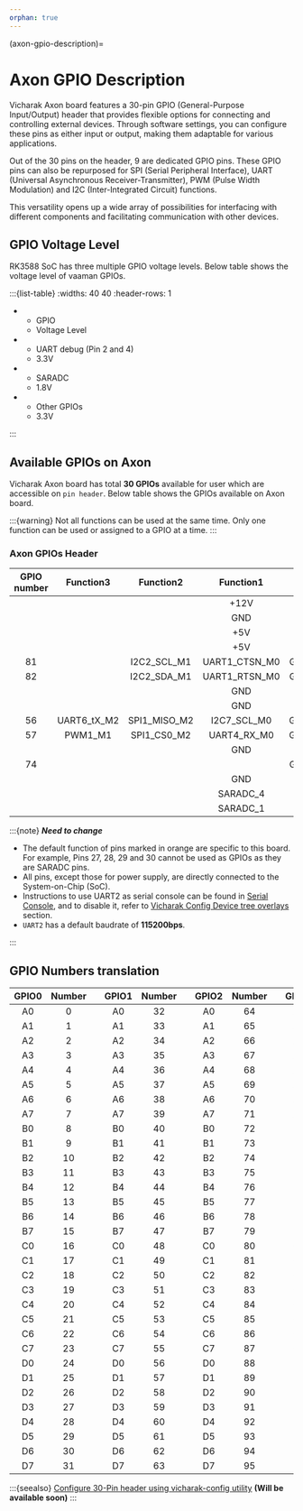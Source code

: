 ```yaml
---
orphan: true
---
```


(axon-gpio-description)=

# Axon GPIO Description

Vicharak Axon board features a 30-pin GPIO (General-Purpose Input/Output)
header that provides flexible options for connecting and controlling external
devices. Through software settings, you can configure these pins as either
input or output, making them adaptable for various applications.

Out of the 30 pins on the header, 9 are dedicated GPIO pins. These GPIO pins
can also be repurposed for SPI (Serial Peripheral Interface),
UART (Universal Asynchronous Receiver-Transmitter), PWM (Pulse Width Modulation) and
I2C (Inter-Integrated Circuit) functions.

This versatility opens up a wide array of possibilities for interfacing with
different components and facilitating communication with other devices.

<!-- TODO: Update Vicharak config to be suitable for Axon -->
## GPIO Voltage Level
RK3588 SoC has three multiple GPIO voltage levels. Below table shows the
voltage level of vaaman GPIOs.

:::{list-table}
:widths: 40 40
:header-rows: 1

-
  - GPIO
  - Voltage Level

-
  - UART debug (Pin 2 and 4)
  - 3.3V

-
  - SARADC
  - 1.8V

-
  - Other GPIOs
  - 3.3V

:::

## Available GPIOs on Axon

Vicharak Axon board has total **30 GPIOs** available for user which
are accessible on `pin header`.
Below table shows the GPIOs available on Axon board.

:::{warning}
Not all functions can be used at the same time. Only one function can be used
or assigned to a GPIO at a time.
:::

### Axon GPIOs Header

| GPIO number |  Function3  |  Function2  |  Function1   |   GPIO   |             Pin#             |            Pin#             |   GPIO   |              Function1                       |  Function2   |  Function3   | GPIO number |
| :---------: | :---------: | :---------: | :----------: | :------: | :--------------------------: | :-------------------------: | :------: | :------------------------------------------: | :----------: | :----------: |:-----------:|
|             |             |             |     +12V     |          | <div class='red'>1</div>     | <div class='orange'>2</div> | GPIO0_B6 |  <div class='orange'>UART2_RX_M0_DEBUG</div> |              |              |    13       |
|             |             |             |     GND      |          | <div class='black'>3</div>   | <div class='orange'>4</div> | GPIO0_B5 |  <div class='orange'>UART2_TX_M0_DEBUG</div> |              |              |    14       |
|             |             |             |     +5V      |          | <div class='red'>5</div>     | <div class='black'>6</div>  |          |                 GND                          |              |              |             |
|             |             |             |     +5V      |          | <div class='red'>7</div>     | <div class='black'>8</div>  |          |                 GND                          |              |              |             |
|     81      |             | I2C2_SCL_M1 | UART1_CTSN_M0| GPIO2_C1 | <div class='green'>9</div>   | <div class='green'>10</div> | GPIO2_B6 |              UART1_RX_M0                     | I2C5_SCL_M4  |              |     78      |
|     82      |             | I2C2_SDA_M1 | UART1_RTSN_M0| GPIO2_C0 | <div class='green'>11</div>  | <div class='green'>12</div> | GPIO2_B7 |              UART1_TX_M0                     | I2C5_SDA_M4  |              |     79      |
|             |             |             |     GND      |          | <div class='black'>13</div>  | <div class='yellow'>14</div>|          |                 3.3V                         |              |              |             |
|             |             |             |     GND      |          | <div class='black'>15</div>  | <div class='yellow'>16</div>|          |                 3.3V                         |              |              |             |
|     56      | UART6_tX_M2 | SPI1_MISO_M2|  I2C7_SCL_M0 | GPIO1_D0 | <div class='green'>17</div>  | <div class='green'>18</div> | GPIO1_D1 |              I2C7_SDA_M0                     | SPI1_MOSI_M2 | UART6_RX_M2  |     57      |
|     57      |   PWM1_M1   | SPI1_CS0_M2 |  UART4_RX_M0 | GPIO1_D3 | <div class='green'>19</div>  | <div class='green'>20</div> | GPIO1_D2 |              UART4_TX_M0                     | SPI1_CLK_M2  |   PWM0_M1    |     58      |
|             |             |             |     GND      |          | <div class='black'>21</div>  | <div class='yellow'>22</div>|          |                 3.3V                         |              |              |             |
|     74      |             |             |              | GPIO2_B3 | <div class='green'>23</div>  | <div class='black'>24</div> |          |                 GND                          |              |              |             |
|             |             |             |     GND      |          | <div class='black'>25</div>  | <div class='black'>26</div> |          |                 GND                          |              |              |             |
|             |             |             |   SARADC_4   |          | <div class='orange'>27</div> | <div class='orange'>28</div>|          |               SARADC_3                       |              |              |             |
|             |             |             |   SARADC_1   |          | <div class='orange'>29</div> | <div class='orange'>30</div>|          |               SARADC_2                                      |              |             |


<!-- TODO: Update Vicharak config and serial console suitable for Axon -->
:::{note}
***Need to change***
- The default function of pins marked in <span class="orange">orange</span> are
  specific to this board. For example, Pins 27, 28, 29 and 30 cannot be used as GPIOs
  as they are SARADC pins.
- All pins, except those for power supply, are directly connected to the
  System-on-Chip (SoC).
- Instructions to use UART2 as serial console can be found in
  [Serial Console](#serial-console), and to disable it, refer to
  [Vicharak Config Device tree overlays](#vicharak-config-overlays)
  section.
- `UART2` has a default baudrate of **115200bps**.

:::

<!-- TODO: FPGA LVDS guide -->

## GPIO Numbers translation

|            GPIO0             | Number |     |            GPIO1            | Number |     |           GPIO2            | Number |     |           GPIO3           | Number |     |            GPIO4             | Number |
| :--------------------------: | :----: | :-: | :-------------------------: | :----: | :-: | :------------------------: | :----: | :-: | :-----------------------: | :----: | :-: | :--------------------------: | :----: |
| <div class="yellow">A0</div> |   0    |     | <div class="green">A0</div> |   32   |     | <div class="blue">A0</div> |   64   |     | <div class="red">A0</div> |   96   |     | <div class="orange">A0</div> |  128   |
| <div class="yellow">A1</div> |   1    |     | <div class="green">A1</div> |   33   |     | <div class="blue">A1</div> |   65   |     | <div class="red">A1</div> |   97   |     | <div class="orange">A1</div> |  129   |
| <div class="yellow">A2</div> |   2    |     | <div class="green">A2</div> |   34   |     | <div class="blue">A2</div> |   66   |     | <div class="red">A2</div> |   98   |     | <div class="orange">A2</div> |  130   |
| <div class="yellow">A3</div> |   3    |     | <div class="green">A3</div> |   35   |     | <div class="blue">A3</div> |   67   |     | <div class="red">A3</div> |   99   |     | <div class="orange">A3</div> |  131   |
| <div class="yellow">A4</div> |   4    |     | <div class="green">A4</div> |   36   |     | <div class="blue">A4</div> |   68   |     | <div class="red">A4</div> |  100   |     | <div class="orange">A4</div> |  132   |
| <div class="yellow">A5</div> |   5    |     | <div class="green">A5</div> |   37   |     | <div class="blue">A5</div> |   69   |     | <div class="red">A5</div> |  101   |     | <div class="orange">A5</div> |  133   |
| <div class="yellow">A6</div> |   6    |     | <div class="green">A6</div> |   38   |     | <div class="blue">A6</div> |   70   |     | <div class="red">A6</div> |  102   |     | <div class="orange">A6</div> |  134   |
| <div class="yellow">A7</div> |   7    |     | <div class="green">A7</div> |   39   |     | <div class="blue">A7</div> |   71   |     | <div class="red">A7</div> |  103   |     | <div class="orange">A7</div> |  135   |
| <div class="yellow">B0</div> |   8    |     | <div class="green">B0</div> |   40   |     | <div class="blue">B0</div> |   72   |     | <div class="red">B0</div> |  104   |     | <div class="orange">B0</div> |  136   |
| <div class="yellow">B1</div> |   9    |     | <div class="green">B1</div> |   41   |     | <div class="blue">B1</div> |   73   |     | <div class="red">B1</div> |  105   |     | <div class="orange">B1</div> |  137   |
| <div class="yellow">B2</div> |   10   |     | <div class="green">B2</div> |   42   |     | <div class="blue">B2</div> |   74   |     | <div class="red">B2</div> |  106   |     | <div class="orange">B2</div> |  138   |
| <div class="yellow">B3</div> |   11   |     | <div class="green">B3</div> |   43   |     | <div class="blue">B3</div> |   75   |     | <div class="red">B3</div> |  107   |     | <div class="orange">B3</div> |  139   |
| <div class="yellow">B4</div> |   12   |     | <div class="green">B4</div> |   44   |     | <div class="blue">B4</div> |   76   |     | <div class="red">B4</div> |  108   |     | <div class="orange">B4</div> |  140   |
| <div class="yellow">B5</div> |   13   |     | <div class="green">B5</div> |   45   |     | <div class="blue">B5</div> |   77   |     | <div class="red">B5</div> |  109   |     | <div class="orange">B5</div> |  141   |
| <div class="yellow">B6</div> |   14   |     | <div class="green">B6</div> |   46   |     | <div class="blue">B6</div> |   78   |     | <div class="red">B6</div> |  110   |     | <div class="orange">B6</div> |  142   |
| <div class="yellow">B7</div> |   15   |     | <div class="green">B7</div> |   47   |     | <div class="blue">B7</div> |   79   |     | <div class="red">B7</div> |  111   |     | <div class="orange">B7</div> |  143   |
| <div class="yellow">C0</div> |   16   |     | <div class="green">C0</div> |   48   |     | <div class="blue">C0</div> |   80   |     | <div class="red">C0</div> |  112   |     | <div class="orange">C0</div> |  144   |
| <div class="yellow">C1</div> |   17   |     | <div class="green">C1</div> |   49   |     | <div class="blue">C1</div> |   81   |     | <div class="red">C1</div> |  113   |     | <div class="orange">C1</div> |  145   |
| <div class="yellow">C2</div> |   18   |     | <div class="green">C2</div> |   50   |     | <div class="blue">C2</div> |   82   |     | <div class="red">C2</div> |  114   |     | <div class="orange">C2</div> |  146   |
| <div class="yellow">C3</div> |   19   |     | <div class="green">C3</div> |   51   |     | <div class="blue">C3</div> |   83   |     | <div class="red">C3</div> |  115   |     | <div class="orange">C3</div> |  147   |
| <div class="yellow">C4</div> |   20   |     | <div class="green">C4</div> |   52   |     | <div class="blue">C4</div> |   84   |     | <div class="red">C4</div> |  116   |     | <div class="orange">C4</div> |  148   |
| <div class="yellow">C5</div> |   21   |     | <div class="green">C5</div> |   53   |     | <div class="blue">C5</div> |   85   |     | <div class="red">C5</div> |  117   |     | <div class="orange">C5</div> |  149   |
| <div class="yellow">C6</div> |   22   |     | <div class="green">C6</div> |   54   |     | <div class="blue">C6</div> |   86   |     | <div class="red">C6</div> |  118   |     | <div class="orange">C6</div> |  150   |
| <div class="yellow">C7</div> |   23   |     | <div class="green">C7</div> |   55   |     | <div class="blue">C7</div> |   87   |     | <div class="red">C7</div> |  119   |     | <div class="orange">C7</div> |  151   |
| <div class="yellow">D0</div> |   24   |     | <div class="green">D0</div> |   56   |     | <div class="blue">D0</div> |   88   |     | <div class="red">D0</div> |  120   |     | <div class="orange">D0</div> |  152   |
| <div class="yellow">D1</div> |   25   |     | <div class="green">D1</div> |   57   |     | <div class="blue">D1</div> |   89   |     | <div class="red">D1</div> |  121   |     | <div class="orange">D1</div> |  153   |
| <div class="yellow">D2</div> |   26   |     | <div class="green">D2</div> |   58   |     | <div class="blue">D2</div> |   90   |     | <div class="red">D2</div> |  122   |     | <div class="orange">D2</div> |  154   |
| <div class="yellow">D3</div> |   27   |     | <div class="green">D3</div> |   59   |     | <div class="blue">D3</div> |   91   |     | <div class="red">D3</div> |  123   |     | <div class="orange">D3</div> |  155   |
| <div class="yellow">D4</div> |   28   |     | <div class="green">D4</div> |   60   |     | <div class="blue">D4</div> |   92   |     | <div class="red">D4</div> |  124   |     | <div class="orange">D4</div> |  156   |
| <div class="yellow">D5</div> |   29   |     | <div class="green">D5</div> |   61   |     | <div class="blue">D5</div> |   93   |     | <div class="red">D5</div> |  125   |     | <div class="orange">D5</div> |  157   |
| <div class="yellow">D6</div> |   30   |     | <div class="green">D6</div> |   62   |     | <div class="blue">D6</div> |   94   |     | <div class="red">D6</div> |  126   |     | <div class="orange">D6</div> |  158   |
| <div class="yellow">D7</div> |   31   |     | <div class="green">D7</div> |   63   |     | <div class="blue">D7</div> |   95   |     | <div class="red">D7</div> |  127   |     | <div class="orange">D7</div> |  159   |

<!-- TODO: Update Vicharak config to be suitable for Axon -->

:::{seealso}
[Configure 30-Pin header using vicharak-config utility](#)
**(Will be available soon)**
:::
